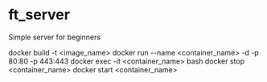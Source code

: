 # ft_server
Simple server for beginners

docker build -t <image_name>
docker run --name <container_name> -d -p 80:80 -p 443:443
docker exec -it <container_name> bash
docker stop <container_name>
docker start <container_name>
